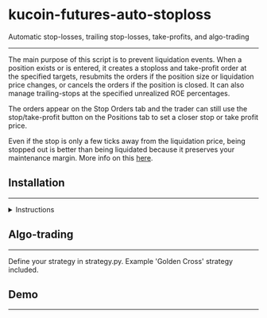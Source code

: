 # kucoin-futures-auto-stoploss

Automatic stop-losses, trailing stop-losses, take-profits, and algo-trading

___

The main purpose of this script is to prevent liquidation events. When a position exists or is entered, it creates a stoploss and take-profit order at the specified targets, resubmits the orders if the position size or liquidation price changes, or cancels the orders if the position is closed. It can also manage trailing-stops at the specified unrealized ROE percentages.

The orders appear on the Stop Orders tab and the trader can still use the stop/take-profit button on the Positions tab to set a closer stop or take profit price.

Even if the stop is only a few ticks away from the liquidation price, being stopped out is better than being liquidated because it preserves your maintenance margin. More info on this [here](https://medium.com/@Austerity_Sucks/why-you-should-never-use-your-liquidation-price-as-a-stop-loss-on-bitcoin-futures-30655f280ddd).

## Installation

___

<details>
<summary>Instructions
</summary>

1. Clone the repository:

        git clone https://github.com/duplonicus/kucoin-futures-auto-stoploss.git
2. Install [Python 3.10](https://www.python.org/downloads/release/python-3100/) or setup new virtual environment for 3.10.

3. Install the requirements from a terminal in the repository with pip.

        pip install -r requirements.txt

4. Install [SurrealDB](https://surrealdb.com/) and set respective options in stoploss.py to True to enable trade logging and algo-trading.

5. Create secret.ini in the root of the repository and add your Kucoin API connection info.

        # Example secret.ini file
        [api]
        key =
        secret =
        passphrase =

</details>

## Algo-trading

___

Define your strategy in strategy.py. Example 'Golden Cross' strategy included.

## Demo

___